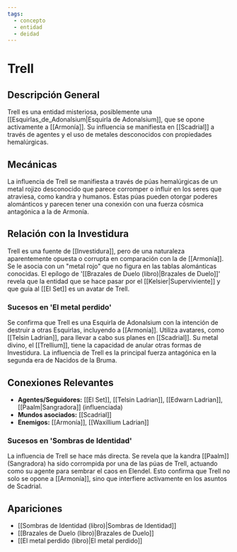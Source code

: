```yaml
---
tags:
  - concepto
  - entidad
  - deidad
---
```


# Trell

## Descripción General
Trell es una entidad misteriosa, posiblemente una [[Esquirlas_de_Adonalsium|Esquirla de Adonalsium]], que se opone activamente a [[Armonía]]. Su influencia se manifiesta en [[Scadrial]] a través de agentes y el uso de metales desconocidos con propiedades hemalúrgicas.

## Mecánicas
La influencia de Trell se manifiesta a través de púas hemalúrgicas de un metal rojizo desconocido que parece corromper o influir en los seres que atraviesa, como kandra y humanos. Estas púas pueden otorgar poderes alománticos y parecen tener una conexión con una fuerza cósmica antagónica a la de Armonía.

## Relación con la Investidura
Trell es una fuente de [[Investidura]], pero de una naturaleza aparentemente opuesta o corrupta en comparación con la de [[Armonía]]. Se le asocia con un "metal rojo" que no figura en las tablas alománticas conocidas. El epílogo de '[[Brazales de Duelo (libro)|Brazales de Duelo]]' revela que la entidad que se hace pasar por el [[Kelsier|Superviviente]] y que guía al [[El Set]] es un avatar de Trell.

### Sucesos en 'El metal perdido'
Se confirma que Trell es una Esquirla de Adonalsium con la intención de destruir a otras Esquirlas, incluyendo a [[Armonía]]. Utiliza avatares, como [[Telsin Ladrian]], para llevar a cabo sus planes en [[Scadrial]]. Su metal divino, el [[Trellium]], tiene la capacidad de anular otras formas de Investidura. La influencia de Trell es la principal fuerza antagónica en la segunda era de Nacidos de la Bruma.

## Conexiones Relevantes
* **Agentes/Seguidores:** [[El Set]], [[Telsin Ladrian]], [[Edwarn Ladrian]], [[Paalm|Sangradora]] (influenciada)
* **Mundos asociados:** [[Scadrial]]
* **Enemigos:** [[Armonía]], [[Waxillium Ladrian]]

### Sucesos en 'Sombras de Identidad'
La influencia de Trell se hace más directa. Se revela que la kandra [[Paalm]] (Sangradora) ha sido corrompida por una de las púas de Trell, actuando como su agente para sembrar el caos en Elendel. Esto confirma que Trell no solo se opone a [[Armonía]], sino que interfiere activamente en los asuntos de Scadrial.

## Apariciones
* [[Sombras de Identidad (libro)|Sombras de Identidad]]
* [[Brazales de Duelo (libro)|Brazales de Duelo]]
* [[El metal perdido (libro)|El metal perdido]]
